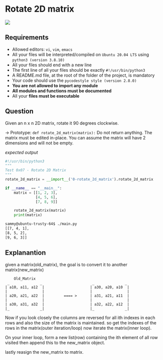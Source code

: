 # Rotate 2D matrix

![](https://afteracademy.com/images/rotate-matrix-transpose-and-rotate-visualization-707570aa7de22014.gif)

## Requirements

- Allowed editors: `vi`, `vim`, `emacs`
- All your files will be interpreted/compiled on `Ubuntu 20.04 LTS` using `python3 (version 3.8.10)`
- All your files should end with a new line
- The first line of all your files should be exactly `#!/usr/bin/python3`
- A README.md file, at the root of the folder of the project, is mandatory
- Your code should use the `pycodestyle style (version 2.8.0)`
- __You are not allowed to import any module__
- __All modules and functions must be documented__
- All your __files must be executable__

## Question

Given an n x n 2D matrix, rotate it 90 degrees clockwise.

-> Prototype: `def rotate_2d_matrix(matrix):`
Do not return anything. The matrix must be edited in-place.
You can assume the matrix will have 2 dimensions and will not be empty.

_expected output_
```python
#!/usr/bin/python3
"""
Test 0x07 - Rotate 2D Matrix
"""
rotate_2d_matrix = __import__('0-rotate_2d_matrix').rotate_2d_matrix

if __name__ == "__main__":
    matrix = [[1, 2, 3],
              [4, 5, 6],
              [7, 8, 9]]

    rotate_2d_matrix(matrix)
    print(matrix)
```

```bash
sammy@ubuntu-trusty-64$ ./main.py
[[7, 4, 1],
[8, 5, 2],
[9, 6, 3]]
```

## Explanantion

given a matrix(old_matrix), the goal is to convert it to another matrix(new_matrix)

        Old_Matrix
     _              _                       _              _
    | a10, a11, a12  |                     | a30, a20, a10  |
    |                |                     |                |
    | a20, a21, a22  |         ==== >      | a31, a21, a11  |
    |                |                     |                |
    | a30, a31, a32  |                     | a32, a22, a12  |
    |_              _|                     |_              _|

Now if you look closely the columns are reversed for all ith indexes in each rows and also the size of the matrix is maintained. so get the indexes of the rows in the matrix(outer iteration/loop) now iterate the matrix(inner loop).

On your inner loop, form a new list(row) containing the ith element of all row visited then append this to the new_matrix object.

lastly reasign the new_matrix to matrix.

